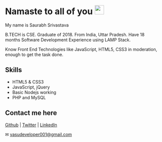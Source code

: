 # **Namaste to all of you** <img src="https://raw.githubusercontent.com/MartinHeinz/MartinHeinz/master/wave.gif" width="30px"> 

My name is Saurabh Srivastava

B.TECH is CSE. Graduate of 2018. From India, Uttar Pradesh. Have 18 months Software Development Experience using LAMP Stack.

Know Front End Technologies like JavaScript, HTML5, CSS3 in moderation, enough to get the task done.

## **Skills**
* HTML5 & CSS3
* JavaScript, jQuery
* Basic Nodejs working
* PHP and MySQL

## **Contact me here**
<a href="https://github.com/vasudeveloper001">Github</a> | <a href="https://twitter.com/saudev001">Twitter</a> | <a href="https://www.linkedin.com/in/saurabh-srivastava-b62330109/">LinkedIn</a>

✉ vasudeveloper001@gmail.com 
